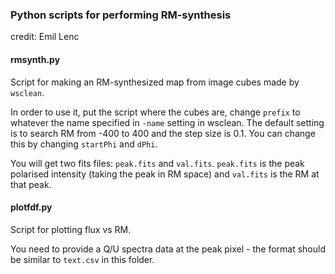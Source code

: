 ### Python scripts for performing RM-synthesis

credit: Emil Lenc

#### rmsynth.py

Script for making an RM-synthesized map from image cubes made by `wsclean`.

In order to use it, put the script where the cubes are, change `prefix` to whatever the name specified in `-name` setting in wsclean. The default setting is to search RM from -400 to 400 and the step size is 0.1. You can change this by changing `startPhi` and `dPhi`.

You will get two fits files: `peak.fits` and `val.fits`. `peak.fits` is the peak polarised intensity (taking the peak in RM space) and `val.fits` is the RM at that peak.

#### plotfdf.py

Script for plotting flux vs RM. 

You need to provide a Q/U spectra data at the peak pixel - the format should be similar to `text.csv` in this folder.
